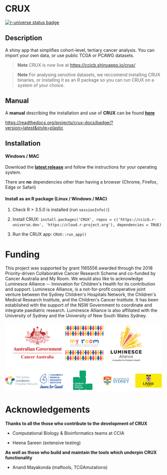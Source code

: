 # CRUX

[![r-universe status badge](https://ccicb.r-universe.dev/badges/CRUX)](https://selkamand.r-universe.dev/ui#package:CRUX)

## Description

A shiny app that simplifies cohort-level, tertiary cancer analysis. You can import your own data, or use public TCGA or PCAWG datasets.

> **Note** CRUX is now live at <https://ccicb.shinyapps.io/crux/>

> **Note** For analysing sensitive datasets, we reccomend installing CRUX binaries, or installing it as an R package so you can run CRUX on a system of your choice.

## Manual

A **manual** describing the installation and use of **CRUX** can be found [**here**](https://crux-docs.readthedocs.io/en/latest/index.html)

<https://readthedocs.org/projects/crux-docs/badge/?version=latest&style=plastic>

## Installation

#### Windows / MAC

Download the [**latest release**](https://github.com/CCICB/CRUX/releases) and follow the instructions for your operating system.

There are **no** dependencies other than having a browser (Chrome, Firefox, Edge or Safari)

#### Install as an R package (Linux / Windows / MAC)

1.  Check R \> 3.5.0 is installed (run `sessionInfo()`)

2.  Install CRUX: `install.packages('CRUX', repos = c('https://ccicb.r-universe.dev', 'https://cloud.r-project.org'), dependencies = TRUE)`

3.  Run the CRUX app: `CRUX::run_app()`

# Funding

This project was supported by grant 1165556 awarded through the 2018 Priority-driven Collaborative Cancer Research Scheme and co-funded by Cancer Australia and My Room. We would also like to acknowledge Luminesce Alliance -- Innovation for Children's Health for its contribution and support. Luminesce Alliance, is a not-for-profit cooperative joint venture between the Sydney Children's Hospitals Network, the Children's Medical Research Institute, and the Children's Cancer Institute. It has been established with the support of the NSW Government to coordinate and integrate paediatric research. Luminesce Alliance is also affiliated with the University of Sydney and the University of New South Wales Sydney.

![Supporting Organisation Logos](inst/logos/support_organisations_extensive_wide.png)

# Acknowledgements

**Thanks to all the those who contribute to the development of CRUX**

-   Computational Biology & Bioinformatics teams at CCIA

-   Heena Sareen (extensive testing)

**As well as those who build and maintain the tools which underpin CRUX functionality**

-   Anand Mayakonda (maftools, TCGAmutations)
